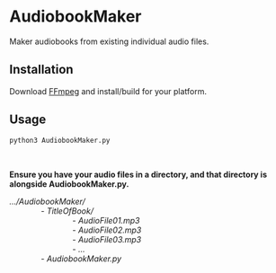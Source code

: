 # AudiobookMaker
Maker audiobooks from existing individual audio files.

## Installation
Download [FFmpeg](https://ffmpeg.org) and install/build for your platform.


## Usage

`python3 AudiobookMaker.py`

<br>

__Ensure you have your audio files in a directory, and that directory is alongside AudiobookMaker.py.__

_.../AudiobookMaker/_<br>
&emsp;&emsp;&emsp;&emsp;- _TitleOfBook/_<br>
&emsp;&emsp;&emsp;&emsp;&emsp;&emsp;&emsp;&emsp;- _AudioFile01.mp3_<br>
&emsp;&emsp;&emsp;&emsp;&emsp;&emsp;&emsp;&emsp;- _AudioFile02.mp3_<br>
&emsp;&emsp;&emsp;&emsp;&emsp;&emsp;&emsp;&emsp;- _AudioFile03.mp3_<br>
&emsp;&emsp;&emsp;&emsp;&emsp;&emsp;&emsp;&emsp;- _..._<br>
&emsp;&emsp;&emsp;&emsp;- _AudiobookMaker.py_<br>